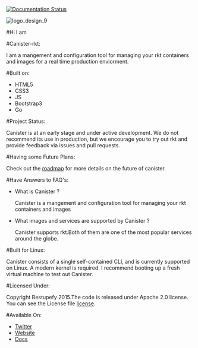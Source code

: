 [![Documentation Status](https://readthedocs.org/projects/canister-rkt/badge/?version=latest)](https://readthedocs.org/projects/canister-rkt/?badge=latest)

![logo_design_9](https://cloud.githubusercontent.com/assets/8342133/7682695/80c136de-fd97-11e4-92fc-4b2846489109.jpg)

#Hi I am 

#Canister-rkt:

I am a mangement and configuration tool for managing 
your rkt containers and images for a real time production enviorment.

#Built on:

- HTML5
- CSS3
- JS
- Bootstrap3
- Go

#Project Status:

Canister is at an early stage and under active development. We do not recommend its use in production, but we encourage you to try out rkt and provide feedback via issues and pull requests.

#Having some Future Plans:

Check out the [roadmap](ROADMAP.md) for more details on the future of canister.

#Have Answers to FAQ's:

- What is Canister ?

  Canister is a mangement and configuration tool for managing 
  your rkt containers and images
  
- What images and services are supported by Canister ?

  Canister supports rkt.Both of them are one of the most popular
  services around the globe.
  
#Built for Linux:

Canister consists of a single self-contained CLI, and is currently supported on Linux. A modern kernel is required. I recommend booting up a fresh virtual machine to test out Canister.

#Licensed Under:

Copyright Bestupefy 2015.The code is released under Apache 2.0 license. You can
see the License file [license](LICENSE).

#Available On:

- [Twitter](https://twitter.com/ramitsurana)
- [Website](https://ramitsurana.blogspot.in)
- [Docs](http://canister.readthedocs.org)
